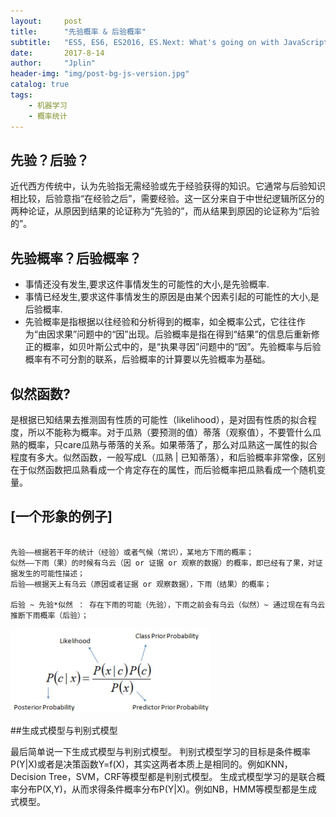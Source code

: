```yaml
---
layout:     post
title:      "先验概率 & 后验概率"
subtitle:   "ES5, ES6, ES2016, ES.Next: What's going on with JavaScript versioning?"
date:       2017-8-14
author:     "Jplin"
header-img: "img/post-bg-js-version.jpg"
catalog: true
tags:
    - 机器学习
    - 概率统计
---
```


## 先验？后验？ 

近代西方传统中，认为先验指无需经验或先于经验获得的知识。它通常与后验知识相比较，后验意指“在经验之后”，需要经验。这一区分来自于中世纪逻辑所区分的两种论证，从原因到结果的论证称为“先验的”，而从结果到原因的论证称为“后验的”。

## 先验概率？后验概率？

* 事情还没有发生,要求这件事情发生的可能性的大小,是先验概率.
* 事情已经发生,要求这件事情发生的原因是由某个因素引起的可能性的大小,是后验概率.
* 先验概率是指根据以往经验和分析得到的概率，如全概率公式，它往往作为“由因求果”问题中的“因”出现。后验概率是指在得到“结果”的信息后重新修正的概率，如贝叶斯公式中的，是“执果寻因”问题中的“因”。先验概率与后验概率有不可分割的联系，后验概率的计算要以先验概率为基础。

## 似然函数?

是根据已知结果去推测固有性质的可能性（likelihood），是对固有性质的拟合程度，所以不能称为概率。对于瓜熟（要预测的值）蒂落（观察值），不要管什么瓜熟的概率，只care瓜熟与蒂落的关系。如果蒂落了，那么对瓜熟这一属性的拟合程度有多大。似然函数，一般写成L（瓜熟 | 已知蒂落），和后验概率非常像，区别在于似然函数把瓜熟看成一个肯定存在的属性，而后验概率把瓜熟看成一个随机变量。
	
## [一个形象的例子]
```

先验——根据若干年的统计（经验）或者气候（常识），某地方下雨的概率；
似然——下雨（果）的时候有乌云（因 or 证据 or 观察的数据）的概率，即已经有了果，对证据发生的可能性描述；
后验——根据天上有乌云（原因或者证据 or 观察数据），下雨（结果）的概率；

后验 ~ 先验*似然 ： 存在下雨的可能（先验），下雨之前会有乌云（似然）~ 通过现在有乌云推断下雨概率（后验）；
```

<img class="shadow" width="320" src="img/in-post/post-haha/贝叶斯公式.jpg" />

##生成式模型与判别式模型

最后简单说一下生成式模型与判别式模型。
判别式模型学习的目标是条件概率P(Y|X)或者是决策函数Y=f(X)，其实这两者本质上是相同的。例如KNN，Decision Tree，SVM，CRF等模型都是判别式模型。
生成式模型学习的是联合概率分布P(X,Y)，从而求得条件概率分布P(Y|X)。例如NB，HMM等模型都是生成式模型。


